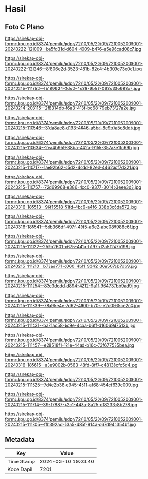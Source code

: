 # Hasil

## Foto C Plano

https://sirekap-obj-formc.kpu.go.id/8374/pemilu/pdpr/72/10/05/20/09/7210052009001-20240222-121009--ba5fd31d-d604-4009-b476-a5e96cad08c7.jpg

https://sirekap-obj-formc.kpu.go.id/8374/pemilu/pdpr/72/10/05/20/09/7210052009001-20240222-121246--8f806e2d-3523-481b-82d4-4b309c73e0d1.jpg

https://sirekap-obj-formc.kpu.go.id/8374/pemilu/pdpr/72/10/05/20/09/7210052009001-20240215-111852--fb189924-3de2-4d38-9b56-063c33e988a4.jpg

https://sirekap-obj-formc.kpu.go.id/8374/pemilu/pdpr/72/10/05/20/09/7210052009001-20240214-203115--2f8314db-f6a3-413f-bc68-79eb73f27a2e.jpg

https://sirekap-obj-formc.kpu.go.id/8374/pemilu/pdpr/72/10/05/20/09/7210052009001-20240215-110546--31da8ae8-d193-4646-a5bd-8c9b7a5c8ddb.jpg

https://sirekap-obj-formc.kpu.go.id/8374/pemilu/pdpr/72/10/05/20/09/7210052009001-20240215-110634--2ea4b959-38ba-442a-9155-357a8e1fc69b.jpg

https://sirekap-obj-formc.kpu.go.id/8374/pemilu/pdpr/72/10/05/20/09/7210052009001-20240215-110717--1ae92b62-d5d2-4cdd-82ed-4462acf7d321.jpg

https://sirekap-obj-formc.kpu.go.id/8374/pemilu/pdpr/72/10/05/20/09/7210052009001-20240215-110757--72d69968-e386-4cc0-9377-3014b3eee3d8.jpg

https://sirekap-obj-formc.kpu.go.id/8374/pemilu/pdpr/72/10/05/20/09/7210052009001-20240316-185513--96f15518-51fd-4bc6-a4f6-338b3c6da572.jpg

https://sirekap-obj-formc.kpu.go.id/8374/pemilu/pdpr/72/10/05/20/09/7210052009001-20240316-185541--5db366df-497f-49f5-a6e2-abc089988c6f.jpg

https://sirekap-obj-formc.kpu.go.id/8374/pemilu/pdpr/72/10/05/20/09/7210052009001-20240215-111122--259b2601-c675-441a-b197-d2a5f247b198.jpg

https://sirekap-obj-formc.kpu.go.id/8374/pemilu/pdpr/72/10/05/20/09/7210052009001-20240215-111210--b72aa771-c060-4bf1-9342-86a507eb7db9.jpg

https://sirekap-obj-formc.kpu.go.id/8374/pemilu/pdpr/72/10/05/20/09/7210052009001-20240215-111254--83e3dcdd-d894-4212-9a1f-964737bb9ad9.jpg

https://sirekap-obj-formc.kpu.go.id/8374/pemilu/pdpr/72/10/05/20/09/7210052009001-20240215-111339--78a95e4e-7d62-4900-b705-e2c0565ce2c3.jpg

https://sirekap-obj-formc.kpu.go.id/8374/pemilu/pdpr/72/10/05/20/09/7210052009001-20240215-111431--ba21ac58-bc9e-4cba-b6ff-d16069d7513b.jpg

https://sirekap-obj-formc.kpu.go.id/8374/pemilu/pdpr/72/10/05/20/09/7210052009001-20240215-111457--e28518f1-121e-44ad-b16c-73f677535bea.jpg

https://sirekap-obj-formc.kpu.go.id/8374/pemilu/pdpr/72/10/05/20/09/7210052009001-20240316-185615--a3e9002b-0563-48fd-8ff7-c48138cfc5d4.jpg

https://sirekap-obj-formc.kpu.go.id/8374/pemilu/pdpr/72/10/05/20/09/7210052009001-20240215-111625--7d4e2b38-e945-4511-af68-454cf639c009.jpg

https://sirekap-obj-formc.kpu.go.id/8374/pemilu/pdpr/72/10/05/20/09/7210052009001-20240215-111714--395f7887-42c1-448a-8a25-df8233c8b278.jpg

https://sirekap-obj-formc.kpu.go.id/8374/pemilu/pdpr/72/10/05/20/09/7210052009001-20240215-111805--ffb392ad-53a5-485f-914a-c67d94c354bf.jpg


## Metadata

| Key        | Value               |
| ---------- | ------------------- |
| Time Stamp | 2024-03-16 19:03:46 |
| Kode Dapil | 7201                |



